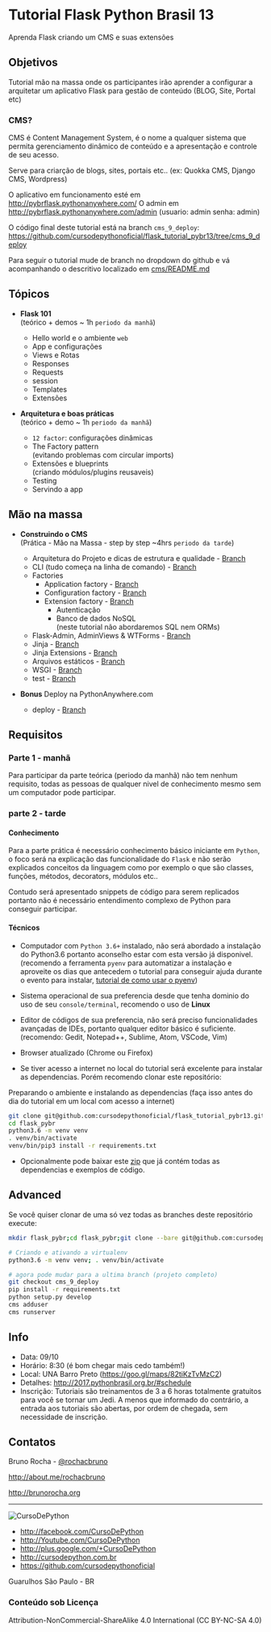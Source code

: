 # Tutorial Flask Python Brasil 13

Aprenda Flask criando um CMS e suas extensões

## Objetivos

Tutorial mão na massa onde os participantes irão aprender a configurar a
arquitetar um aplicativo Flask para gestão de conteúdo (BLOG, Site, Portal etc)

### CMS?

CMS é Content Management System, é o nome a qualquer sistema que permita gerenciamento
dinâmico de conteúdo e a apresentação e controle de seu acesso.

Serve para criarção de blogs, sites, portais etc.. (ex: Quokka CMS, Django CMS, Wordpress)

O aplicativo em funcionamento esté em http://pybrflask.pythonanywhere.com/
O admin em http://pybrflask.pythonanywhere.com/admin (usuario: admin senha: admin)

O código final deste tutorial está na branch `cms_9_deploy`: https://github.com/cursodepythonoficial/flask_tutorial_pybr13/tree/cms_9_deploy

Para seguir o tutorial mude de branch no dropdown do github e vá acompanhando o descritivo localizado em [cms/README.md](../../tree/cms/cms)

## Tópicos

- **Flask 101**  
    (teórico + demos ~ 1h `periodo da manhã`)

    * Hello world e o ambiente `web`
    * App e configurações
    * Views e Rotas
    * Responses
    * Requests
    * session
    * Templates
    * Extensões

- **Arquitetura e boas práticas**  
    (teórico + demo ~ 1h `periodo da manhã`)

    * `12 factor`: configurações dinâmicas
    * The Factory pattern  
      (evitando problemas com circular imports)
    * Extensões e blueprints  
      (criando módulos/plugins reusaveis)
    * Testing
    * Servindo a app

## Mão na massa

- **Construindo o CMS**  
    (Prática - Mão na Massa - step by step ~4hrs `periodo da tarde`)
    * Arquitetura do Projeto e dicas de estrutura e qualidade - [Branch](../../tree/cms/cms)
    * CLI (tudo começa na linha de comando) - [Branch](../../tree/cms_2_cli/cms)
    * Factories
        * Application factory - [Branch](../../tree/cms_3_app_factory/cms)
        * Configuration factory - [Branch](../../tree/cms_3_config_factory/cms)
        * Extension factory - [Branch](../../tree/cms_3_extension_factory/cms)
            * Autenticação
            * Banco de dados NoSQL  
              (neste tutorial não abordaremos SQL nem ORMs)
    * Flask-Admin, AdminViews & WTForms - [Branch](../../tree/cms_4_blog/cms)
    * Jinja - [Branch](../../tree/cms_5_jinja/cms)
    * Jinja Extensions - [Branch](../../tree/cms_5_template_globals/cms)
    * Arquivos estáticos - [Branch](../../tree/cms_6_static/cms)
    * WSGI - [Branch](../../tree/cms_7_wsgi/cms)
    * test - [Branch](../../tree/cms_8_test/cms)

- **Bonus** Deploy na PythonAnywhere.com
    * deploy - [Branch](../../tree/cms_9_deploy/cms)

## Requisitos


### Parte 1 - manhã

Para participar da parte teórica (periodo da manhã) não tem nenhum requisito, todas as pessoas de qualquer nivel de conhecimento mesmo sem um computador pode participar.


### parte 2 - tarde


#### Conhecimento 

Para a parte prática é necessário conhecimento básico iniciante em `Python`, o foco será na explicação das funcionalidade do `Flask` e não serão explicados conceitos da linguagem como por exemplo o que são classes, funções, métodos, decorators, módulos etc..

Contudo será apresentado snippets de código para serem replicados portanto não é necessário entendimento complexo de Python para conseguir participar.

#### Técnicos

* Computador com `Python 3.6+` instalado, não será abordado a instalação do Python3.6 portanto aconselho estar com esta versão já disponivel.
(recomendo a ferramenta `pyenv` para automatizar a instalação e aproveite os dias que antecedem o tutorial para conseguir ajuda durante o evento para instalar, [tutorial de como usar o pyenv](http://blog.abraseucodigo.com.br/instalando-qualquer-versao-do-python-no-linux-macosx-utilizando-pyenv.html))

* Sistema operacional de sua preferencia desde que tenha dominio do uso de seu `console/terminal`, recomendo o uso de **Linux**

* Editor de códigos de sua preferencia, não será preciso funcionalidades avançadas de IDEs, portanto qualquer editor básico é suficiente. 
(recomendo: Gedit, Notepad++, Sublime, Atom, VSCode, Vim)

* Browser atualizado (Chrome ou Firefox)

* Se tiver acesso a internet no local do tutorial será excelente para instalar as dependencias. Porém recomendo clonar este repositório:

Preparando o ambiente e instalando as dependencias (faça isso antes do dia do tutorial em um local com acesso a internet)

```bash
git clone git@github.com:cursodepythonoficial/flask_tutorial_pybr13.git flask_pybr
cd flask_pybr
python3.6 -m venv venv
. venv/bin/activate
venv/bin/pip3 install -r requirements.txt  
```

* Opcionalmente pode baixar este [zip](https://github.com/cursodepythonoficial/flask_tutorial_pybr13/raw/master/files/env.tgz) que já contém todas as dependencias e exemplos de código.


## Advanced

Se você quiser clonar de uma só vez todas as branches deste repositório execute:

```bash
mkdir flask_pybr;cd flask_pybr;git clone --bare git@github.com:cursodepythonoficial/flask_tutorial_pybr13.git .git;git config --unset core.bare;git reset --hard

# Criando e ativando a virtualenv
python3.6 -m venv venv; . venv/bin/activate

# agora pode mudar para a ultima branch (projeto completo)
git checkout cms_9_deploy
pip install -r requirements.txt
python setup.py develop
cms adduser
cms runserver
```

## Info

- Data: 09/10
- Horário: 8:30 (é bom chegar mais cedo também!)
- Local: UNA Barro Preto (https://goo.gl/maps/82tiKzTvMzC2)
- Detalhes: http://2017.pythonbrasil.org.br/#schedule
- Inscrição: Tutoriais são treinamentos de 3 a 6 horas totalmente gratuitos para você se tornar um Jedi. A menos que informado do contrário, a entrada aos tutoriais são abertas, por ordem de chegada, sem necessidade de inscrição.

## Contatos

Bruno Rocha - [@rochacbruno](http://github.com/rochacbruno)

http://about.me/rochacbruno

http://brunorocha.org


---


![CursoDePython](https://avatars2.githubusercontent.com/u/31020499?v=4&s=200)

- http://facebook.com/CursoDePython
- http://Youtube.com/CursoDePython
- http://plus.google.com/+CursoDePython
- http://cursodepython.com.br
- https://github.com/cursodepythonoficial

Guarulhos São Paulo - BR

### Conteúdo sob Licença 

Attribution-NonCommercial-ShareAlike 4.0 International (CC BY-NC-SA 4.0)
